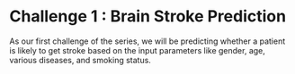 # Challenge 1 : Brain Stroke Prediction
As our first challenge of the series, we will be predicting whether a patient is likely to get stroke based on the input parameters like gender, age, various diseases, and smoking status. 
